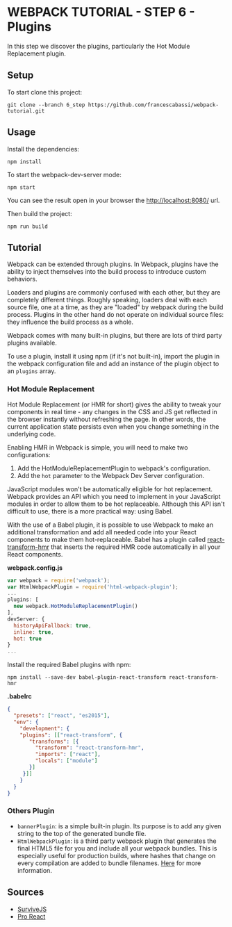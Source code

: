 # WEBPACK TUTORIAL - STEP 6 - Plugins

In this step we discover the plugins, particularly the Hot Module Replacement plugin.

## Setup

To start clone this project:

```
git clone --branch 6_step https://github.com/francescabassi/webpack-tutorial.git
```

## Usage

Install the dependencies:

```
npm install
```

To start the webpack-dev-server mode:

```
npm start
```

You can see the result open in your browser the [http://localhost:8080/] url.

Then build the project:

```
npm run build
```

## Tutorial

Webpack can be extended through plugins. In Webpack, plugins have the ability to inject themselves into the build process to introduce custom behaviors.

Loaders and plugins are commonly confused with each other, but they are completely different things. Roughly speaking, loaders deal with each source file, one at a time, as they are "loaded" by webpack during the build process. Plugins in the other hand do not operate on individual source files: they influence the build process as a whole.

Webpack comes with many built-in plugins, but there are lots of third party plugins available.

To use a plugin, install it using npm (if it's not built-in), import the plugin in the webpack configuration file and add an instance of the plugin object to an `plugins` array.

### Hot Module Replacement

Hot Module Replacement (or HMR for short) gives the ability to tweak your components in real time - any changes in the CSS and JS get reflected in the browser instantly without refreshing the page. In other words, the current application state persists even when you change something in the underlying code.

Enabling HMR in Webpack is simple, you will need to make two configurations:

1. Add the HotModuleReplacementPlugin to webpack's configuration.
2. Add the `hot` parameter to the Webpack Dev Server configuration.

JavaScript modules won't be automatically eligible for hot replacement. Webpack provides an API which you need to implement in your JavaScript modules in order to allow them to be hot replaceable. Although this API isn't difficult to use, there is a more practical way: using Babel.

With the use of a Babel plugin, it is possible to use Webpack to make an additional transformation and add all needed code into your React components to make them hot-replaceable. Babel has a plugin called [react-transform-hmr] that inserts the required HMR code automatically in all your React components.

**webpack.config.js**

```javascript
var webpack = require('webpack');
var HtmlWebpackPlugin = require('html-webpack-plugin');
...
plugins: [
  new webpack.HotModuleReplacementPlugin()
],
devServer: {
  historyApiFallback: true,
  inline: true,
  hot: true
}
...
```

Install the required Babel plugins with npm:

```
npm install --save-dev babel-plugin-react-transform react-transform-hmr
```

**.babelrc**

```json
{
  "presets": ["react", "es2015"],
  "env": {
    "development": {
    "plugins": [["react-transform", {
       "transforms": [{
         "transform": "react-transform-hmr",
         "imports": ["react"],
         "locals": ["module"]
       }]
     }]]
    }
  }
}
```

### Others Plugin

- `bannerPlugin`: is a simple built-in plugin. Its purpose is to add any given string to the top of the generated bundle file.
- `HtmlWebpackPlugin`: is a third party webpack plugin that generates the final HTML5 file for you and include all your webpack bundles. This is especially useful for production builds, where hashes that change on every compilation are added to bundle filenames. [Here] for more information.


## Sources
- [SurviveJS]
- [Pro React]

[SurviveJS]: <http://survivejs.com/webpack/introduction/>
[Pro React]: <http://www.pro-react.com/materials/appendixA/>
[http://localhost:8080/]: <http://localhost:8080/>
[react-transform-hmr]: <https://github.com/gaearon/react-transform-hmr>
[here]: <https://github.com/ampedandwired/html-webpack-plugin>
